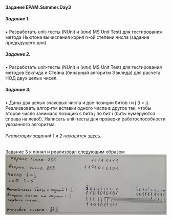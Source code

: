 #### Задание EPAM.Summer.Day3

##### Задание 1.
• Разработать unit-тесты (NUnit и (или) MS Unit Test) для тестирования метода Ньютона вычисления корня n-ой степени числа (задание предыдущего дня).
##### Задание 2.
• Разработать unit-тесты (NUnit и (или) MS Unit Test)  для тестирования методов Евклида и Стейна (бинарный алгоритм Эвклида) для расчета НОД двух целых чисел.
##### Задание 3.
• Даны два целых знаковых числа и две позиции битов i и j (i < j). Реализвовать алгоритм вставки одного числа в другое так, чтобы второе число занимало позицию с бита j по бит i (биты нумеруются справа на лево!). Написать unit-тесты для проверки работоспособности указанного алгоритма.
###### Реализация заданий 1 и 2 находится [здесь](https://github.com/ryzhykhdmitry/EPAM.Summer.Ryzhykh.Day2).

Задание 3 я понял и реализовал следующим образом
![alt text](task3.jpg "")
